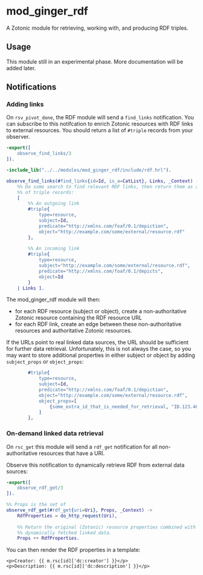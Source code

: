 mod_ginger_rdf
==============

A Zotonic module for retrieving, working with, and producing RDF triples. 

Usage
-----

This module still in an experimental phase. More documentation will be added
later.

Notifications
-------------

### Adding links

On `rsv_pivot_done`, the RDF module will send a `find_links` notification. You 
can subscribe to this notifcation to enrich Zotonic resources with RDF links
to external resources. You should return a list of `#triple` records from your
observer.

```erlang
-export([
    observe_find_links/3
]).

-include_lib("../../modules/mod_ginger_rdf/include/rdf.hrl").

observe_find_links(#find_links{id=Id, is_a=CatList}, Links, _Context) ->
    %% Do some search to find relevant RDF links, then return them as a list
    %% of triple records:
    [
        %% An outgoing link
        #triple{
            type=resource,
            subject=Id,
            predicate="http://xmlns.com/foaf/0.1/depiction",
            object="http://example.com/some/external/resource.rdf"
        },
                
        %% An incoming link
        #triple{
            type=resource,
            subject="http://example.com/some/external/resource.rdf",
            predicate="http://xmlns.com/foaf/0.1/depicts",
            object=Id
        }
    | Links ].
```

The mod_ginger_rdf module will then:

* for each RDF resource (subject or object), create a non-authoritative
  Zotonic resource containing the RDF resource URL
* for each RDF link, create an edge between these non-authoritative resources
  and authoritative Zotonic resources.

If the URLs point to real linked data sources, the URL should be sufficient
for further data retrieval. Unfortunately, this is not always the case, so you
may want to store additional properties in either subject or object by adding
`subject_props` or `object_props`:
 
 
```erlang
        #triple{
            type=resource,
            subject=Id,
            predicate="http://xmlns.com/foaf/0.1/depiction",
            object="http://example.com/some/external/resource.rdf",
            object_props=[
                {some_extra_id_that_is_needed_for_retrieval, "ID.123.467"
            ]
        },
```

### On-demand linked data retrieval

On `rsc_get` this module will send a `rdf_get` notification for all 
non-authoritative resources that have a URI.

Observe this notification to dynamically retrieve RDF from external data 
sources:

```erlang
-export([
    observe_rdf_get/3
]).

%% Props is the set of 
observe_rdf_get(#rdf_get{uri=Uri}, Props, _Context) ->
    RdfProperties = do_http_request(Uri),
    
    %% Return the original (Zotonic) resource properties combined with the 
    %% dynamically fetched linked data.
    Props ++ RdfProperties.
```

You can then render the RDF properties in a template:
 
```dtl
<p>Creator: {{ m.rsc[id]['dc:creator'] }}</p>
<p>Description: {{ m.rsc[id]['dc:description'] }}</p>
```
